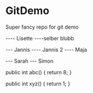 # GitDemo
Super fancy repo for git demo


---- Lisette
----selber blubb



--- Jannis 
---- Jannis 2
---- Maja


--- Sarah
--- Simon



public int abc() {
    return 8;
}

public int xyz() {
    return 1;
}